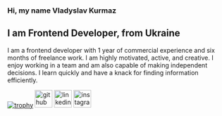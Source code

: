 ### Hi, my name Vladyslav Kurmaz
## I am Frontend Developer, from Ukraine <img src='https://upload.wikimedia.org/wikipedia/commons/4/49/Flag_of_Ukraine.svg' width='10px' heigth='7px'>

I am a frontend developer with 1 year of commercial experience and six months of freelance work. I am highly motivated, active, and creative. I enjoy working in a team and am also capable of making independent decisions. I learn quickly and have a knack for finding information efficiently.



[![trophy](https://github-profile-trophy.vercel.app/?username=ryo-ma)](https://github.com/ryo-ma/github-profile-trophy)
[<img src='https://cdn.jsdelivr.net/npm/simple-icons@3.0.1/icons/github.svg' alt='github' height='40'>]([https://github.com/olexanax](https://github.com/vladyslav-kurmaz?tab=repositories))  [<img src='https://cdn.jsdelivr.net/npm/simple-icons@3.0.1/icons/linkedin.svg' alt='linkedin' height='40'>](https://www.linkedin.com/in/vladyslav-kurmaz-23593925b/)  [<img src='https://cdn.jsdelivr.net/npm/simple-icons@3.0.1/icons/instagram.svg' alt='instagram' height='40'>](https://www.instagram.com/the_world_for_travel/) 
